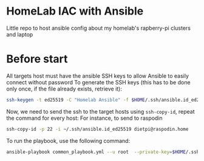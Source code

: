# HomeLab IAC with Ansible

Little repo to host ansible config about my homelab's rapberry-pi clusters and laptop

# Before start

All targets host must have the ansible SSH keys to allow Ansible to easily connect without password 
To generate the SSH keys (this has to be done only once, if the file already exists, retrieve it):

``` bash
ssh-keygen -t ed25519 -C "Homelab Ansible" -f $HOME/.ssh/ansible.id_ed25519
```

Now, we need to send the ssh to the target hosts using ``ssh-copy-id``, repeat the command for every host:
For instance, to send to raspodin

``` bash
ssh-copy-id -p 22 -i ~/.ssh/ansible.id_ed25519 dietpi@raspodin.home
```

To  run the playbook, use the following command:

``` bash
ansible-playbook common_playbook.yml --u root  --private-key=$HOME/.ssh/ansible.id_ed25519 -i ./hosts
```
